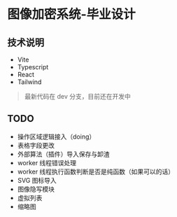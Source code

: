 # 图像加密系统-毕业设计

## 技术说明

- Vite
- Typescript
- React
- Tailwind

> 最新代码在 dev 分支，目前还在开发中

## TODO

- 操作区域逻辑接入（doing）
- 表格字段更改
- 外部算法（插件）导入保存与卸渣
- worker 线程错误处理
- worker 线程执行函数判断是否是纯函数（如果可以的话）
- SVG 图标导入
- 图像隐写模块
- 虚拟列表
- 缩略图
